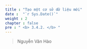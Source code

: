 ```yaml
---
title : "Tạo một cơ sở dữ liệu mới"
date :  "`r Sys.Date()`" 
weight : 2 
chapter : false
pre : " <b> 3.4.2. </b> "
---
```


> Nguyễn Văn Hào